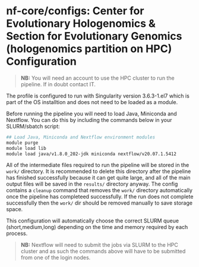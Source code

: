 # nf-core/configs: Center for Evolutionary Hologenomics & Section for Evolutionary Genomics (hologenomics partition on HPC) Configuration

> **NB:** You will need an account to use the HPC cluster to run the pipeline. If in doubt contact IT.

The profile is configured to run with Singularity version 3.6.3-1.el7 which is part of the OS installtion and does not need to be loaded as a module.

Before running the pipeline you will need to load Java, Miniconda and Nextflow. You can do this by including the commands below in your SLURM/sbatch script:

```bash
## Load Java, Miniconda and Nextflow environment modules
module purge
module load lib
module load java/v1.8.0_202-jdk miniconda nextflow/v20.07.1.5412
```

All of the intermediate files required to run the pipeline will be stored in the `work/` directory. It is recommended to delete this directory after the pipeline has finished successfully because it can get quite large, and all of the main output files will be saved in the `results/` directory anyway.
The config contains a `cleanup` command that removes the `work/` directory automatically once the pipeline has completeed successfully. If the run does not complete successfully then the `work/` dir should be removed manually to save storage space.

This configuration will automatically choose the correct SLURM queue (short,medium,long) depending on the time and memory required by each process.

> **NB:** Nextflow will need to submit the jobs via SLURM to the HPC cluster and as such the commands above will have to be submitted from one of the login nodes.
